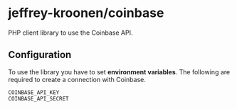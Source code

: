 # jeffrey-kroonen/coinbase

PHP client library to use the Coinbase API.

## Configuration
To use the library you have to set **environment variables**. The following are required to create a connection with Coinbase.

```
COINBASE_API_KEY
COINBASE_API_SECRET
```